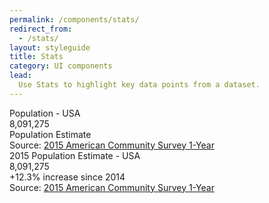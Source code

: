 ```yaml
---
permalink: /components/stats/
redirect_from:
  - /stats/
layout: styleguide
title: Stats
category: UI components
lead:
  Use Stats to highlight key data points from a dataset.
---
```

<div class="card-examples">
  <div class="dds-card usa-width-one-third">
    <div class="dds-card-content">
      <div class="dds-stat dds-stat-small">
        <div class="dds-card-title">
          Population - USA
        </div>
        <div class="dds-stat-figure">
          8,091,275
        </div>
        <div class="dds-stat-heading">
          Population Estimate
        </div>
        <div class="dds-stat-source">
          Source: <a href="#">2015 American Community Survey 1-Year</a>
        </div>
      </div>
    </div>
  </div>
</div>
<div class="card-examples">
  <div class="dds-card usa-width-one-half">
    <div class="dds-card-content">
      <div class="dds-stat dds-stat-large">
        <div class="dds-card-title">
          2015 Population Estimate - USA
        </div>
        <div class="dds-stat-figure">
          8,091,275
        </div>
        <div class="dds-stat-heading">
          <span class="dds-stat-change-positive">+12.3%</span> increase since 2014
        </div>
        <div class="dds-stat-source">
          Source: <a href="#">2015 American Community Survey 1-Year</a>
        </div>
      </div>
    </div>
  </div>
</div>